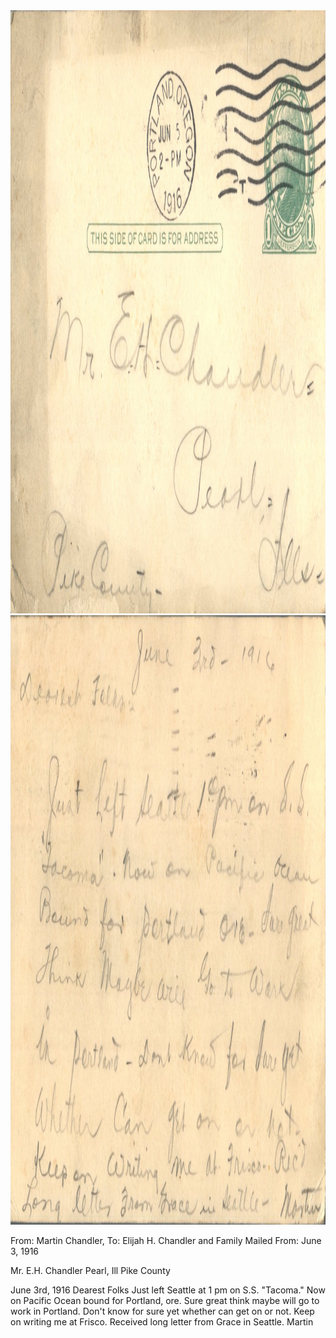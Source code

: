 <html><body><img class="alignnone size-full wp-image-2339" src="/wp-content/uploads/2015/01/postcard-2014-20150112_16542352_0293.jpg" alt="postcard-2014-20150112_16542352_0293" width="1512" height="965"> <img class="alignnone size-full wp-image-2340" src="/wp-content/uploads/2015/01/postcard-2014-20150112_16543144_0294.jpg" alt="postcard-2014-20150112_16543144_0294" width="1551" height="975">

From: Martin Chandler, To: Elijah H. Chandler and Family
Mailed From: June 3, 1916

Mr. E.H. Chandler
Pearl, Ill
Pike County

June 3rd, 1916
Dearest Folks
Just left Seattle at 1 pm on S.S. "Tacoma." Now on Pacific Ocean bound for Portland, ore. Sure great think maybe will go to work in Portland. Don't know for sure yet whether can get on or not. Keep on writing me at Frisco. Received long letter from Grace in Seattle.
Martin</body></html>